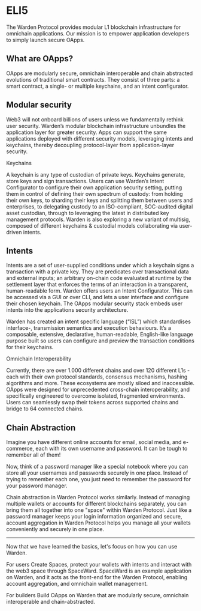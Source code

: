 # ELI5

The Warden Protocol provides modular L1 blockchain infrastructure for omnichain applications. Our mission is to empower application developers to simply launch secure OApps.

## What are OApps?
  

OApps are modularly secure, omnichain interoperable and chain abstracted evolutions of traditional smart contracts. They consist of three parts: a smart contract, a single- or multiple keychains, and an intent configurator.

## Modular security

  

Web3 will not onboard billions of users unless we fundamentally rethink user security. Warden’s modular blockchain infrastructure unbundles the application layer for greater security. Apps can support the same applications deployed with different security models, leveraging intents and keychains, thereby decoupling protocol-layer from application-layer security.

  

Keychains

A keychain is any type of custodian of private keys. Keychains generate, store keys and sign transactions. Users can use Warden’s Intent Configurator to configure their own application security setting, putting them in control of defining their own spectrum of custody: from holding their own keys, to sharding their keys and splitting them between users and enterprises, to delegating custody to an ISO-compliant, SOC-audited digital asset custodian, through to leveraging the latest in distributed key management protocols. Warden is also exploring a new variant of multisig, composed of different keychains & custodial models collaborating via user-driven intents.

  

## Intents

Intents are a set of user-supplied conditions under which a keychain signs a transaction with a private key. They are predicates over transactional data and external inputs; an arbitrary on-chain code evaluated at runtime by the settlement layer that enforces the terms of an interaction in a transparent, human-readable form. Warden offers users an Intent Configurator. This can be accessed via a GUI or over CLI, and lets a user interface and configure their chosen keychain. The OApps modular security stack embeds user intents into the applications security architecture.

Warden has created an intent specific language (“ISL”) which standardises interface-, transmission semantics and execution behaviours. It’s a composable, extensive, declarative, human-readable, English-like language purpose built so users can configure and preview the transaction conditions for their keychains.

  

Omnichain Interoperability

  

Currently, there are over 1.000 different chains and over 120 different L1s - each with their own protocol standards, consensus mechanisms, hashing algorithms and more. These ecosystems are mostly siloed and inaccessible. OApps were designed for unprecedented cross-chain interoperability, and specifically engineered to overcome isolated, fragmented environments. Users can seamlessly swap their tokens across supported chains and bridge to 64 connected chains.

  
  

## Chain Abstraction

Imagine you have different online accounts for email, social media, and e-commerce, each with its own username and password. It can be tough to remember all of them!

Now, think of a password manager like a special notebook where you can store all your usernames and passwords securely in one place. Instead of trying to remember each one, you just need to remember the password for your password manager.

Chain abstraction in Warden Protocol works similarly. Instead of managing multiple wallets or accounts for different blockchains separately, you can bring them all together into one "space" within Warden Protocol. Just like a password manager keeps your login information organized and secure, account aggregation in Warden Protocol helps you manage all your wallets conveniently and securely in one place.

----------

Now that we have learned the basics, let's focus on how you can use Warden.

For users Create Spaces, protect your wallets with intents and interact with the web3 space through SpaceWard. SpaceWard is an example application on Warden, and it acts as the front-end for the Warden Protocol, enabling account aggregation, and omnichain wallet management.

For builders Build OApps on Warden that are modularly secure, omnichain interoperable and chain-abstracted.
